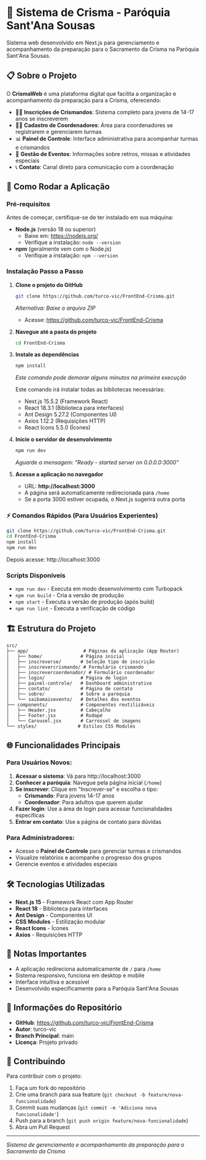 # 🙏 Sistema de Crisma - Paróquia Sant'Ana Sousas

Sistema web desenvolvido em Next.js para gerenciamento e acompanhamento da preparação para o Sacramento da Crisma na Paróquia Sant'Ana Sousas.

## 📋 Sobre o Projeto

O **CrismaWeb** é uma plataforma digital que facilita a organização e acompanhamento da preparação para a Crisma, oferecendo:

- 👨‍🎓 **Inscrições de Crismandos**: Sistema completo para jovens de 14-17 anos se inscreverem
- 👨‍🏫 **Cadastro de Coordenadores**: Área para coordenadores se registrarem e gerenciarem turmas
- 📊 **Painel de Controle**: Interface administrativa para acompanhar turmas e crismandos
- 📅 **Gestão de Eventos**: Informações sobre retiros, missas e atividades especiais
- 📞 **Contato**: Canal direto para comunicação com a coordenação

## 🚀 Como Rodar a Aplicação

### Pré-requisitos

Antes de começar, certifique-se de ter instalado em sua máquina:

- **Node.js** (versão 18 ou superior)
  - Baixe em: https://nodejs.org/
  - Verifique a instalação: `node --version`
- **npm** (geralmente vem com o Node.js)
  - Verifique a instalação: `npm --version`

### Instalação Passo a Passo

1. **Clone o projeto do GitHub**
   ```bash
   git clone https://github.com/turco-vic/FrontEnd-Crisma.git
   ```
   
   *Alternativa: Baixe o arquivo ZIP*
   - Acesse: https://github.com/turco-vic/FrontEnd-Crisma

2. **Navegue até a pasta do projeto**
   ```bash
   cd FrontEnd-Crisma
   ```

3. **Instale as dependências**
   ```bash
   npm install
   ```
   
   *Este comando pode demorar alguns minutos na primeira execução*
   
   Este comando irá instalar todas as bibliotecas necessárias:
   - Next.js 15.5.2 (Framework React)
   - React 18.3.1 (Biblioteca para interfaces)
   - Ant Design 5.27.2 (Componentes UI)
   - Axios 1.12.2 (Requisições HTTP)
   - React Icons 5.5.0 (Ícones)

4. **Inicie o servidor de desenvolvimento**
   ```bash
   npm run dev
   ```
   
   *Aguarde a mensagem: "Ready - started server on 0.0.0.0:3000"*

5. **Acesse a aplicação no navegador**
   - URL: **http://localhost:3000**
   - A página será automaticamente redirecionada para `/home`
   - Se a porta 3000 estiver ocupada, o Next.js sugerirá outra porta

### ⚡ Comandos Rápidos (Para Usuários Experientes)

```bash
git clone https://github.com/turco-vic/FrontEnd-Crisma.git
cd FrontEnd-Crisma
npm install
npm run dev
```

Depois acesse: http://localhost:3000

### Scripts Disponíveis

- `npm run dev` - Executa em modo desenvolvimento com Turbopack
- `npm run build` - Cria a versão de produção
- `npm start` - Executa a versão de produção (após build)
- `npm run lint` - Executa a verificação de código

## 🏗️ Estrutura do Projeto

```
src/
├── app/                    # Páginas da aplicação (App Router)
│   ├── home/              # Página inicial
│   ├── inscreverse/       # Seleção tipo de inscrição
│   ├── inscrevercrismando/ # Formulário crismando
│   ├── inscrevercoordenador/ # Formulário coordenador
│   ├── login/             # Página de login
│   ├── painel-controle/   # Dashboard administrativo
│   ├── contato/           # Página de contato
│   ├── sobre/             # Sobre a paróquia
│   └── saibamaisevento/   # Detalhes dos eventos
├── components/            # Componentes reutilizáveis
│   ├── Header.jsx         # Cabeçalho
│   ├── Footer.jsx         # Rodapé
│   └── Carousel.jsx       # Carrossel de imagens
└── styles/               # Estilos CSS Modules
```

## 🌐 Funcionalidades Principais

### Para Usuários Novos:

1. **Acessar o sistema**: Vá para http://localhost:3000
2. **Conhecer a paróquia**: Navegue pela página inicial (`/home`)
3. **Se inscrever**: Clique em "Inscrever-se" e escolha o tipo:
   - **Crismando**: Para jovens 14-17 anos
   - **Coordenador**: Para adultos que querem ajudar
4. **Fazer login**: Use a área de login para acessar funcionalidades específicas
5. **Entrar em contato**: Use a página de contato para dúvidas

### Para Administradores:

- Acesse o **Painel de Controle** para gerenciar turmas e crismandos
- Visualize relatórios e acompanhe o progresso dos grupos
- Gerencie eventos e atividades especiais

## 🛠️ Tecnologias Utilizadas

- **Next.js 15** - Framework React com App Router
- **React 18** - Biblioteca para interfaces
- **Ant Design** - Componentes UI
- **CSS Modules** - Estilização modular
- **React Icons** - Ícones
- **Axios** - Requisições HTTP

## 📝 Notas Importantes

- A aplicação redireciona automaticamente de `/` para `/home`
- Sistema responsivo, funciona em desktop e mobile
- Interface intuitiva e acessível
- Desenvolvido especificamente para a Paróquia Sant'Ana Sousas

## 📝 Informações do Repositório

- **GitHub**: https://github.com/turco-vic/FrontEnd-Crisma
- **Autor**: turco-vic
- **Branch Principal**: main
- **Licença**: Projeto privado

## 🤝 Contribuindo

Para contribuir com o projeto:

1. Faça um fork do repositório
2. Crie uma branch para sua feature (`git checkout -b feature/nova-funcionalidade`)
3. Commit suas mudanças (`git commit -m 'Adiciona nova funcionalidade'`)
4. Push para a branch (`git push origin feature/nova-funcionalidade`)
5. Abra um Pull Request

---

*Sistema de gerenciamento e acompanhamento da preparação para o Sacramento da Crisma*
